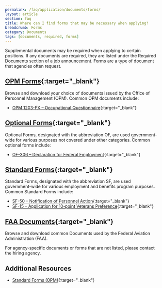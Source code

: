 ```yaml
---
permalink: /faq/application/documents/forms/
layout: article
section: faq
title: Where can I find forms that may be necessary when applying?
breadcrumb: Forms
category: Documents
tags: [documents, required, forms]
---
```


Supplemental documents may be required when applying to certain positions. If any documents are required, they are listed under the Required Documents section of a job announcement. Forms are a type of document that agencies often request.

## [OPM Forms](https://www.opm.gov/forms/OPM-forms/){:target="_blank"}

Browse and download your choice of documents issued by the Office of Personnel Management (OPM). Common OPM documents include:

* [OPM 1203-FX – Occupational Questionnaire](https://www.opm.gov/forms/pdf_fill/OPM1203FX.pdf){:target="_blank"}

## [Optional Forms](https://www.opm.gov/forms/Optional-forms/){:target="_blank"}

Optional Forms, designated with the abbreviation OF, are used government-wide for various purposes not covered under other categories. Common optional forms include:

* [OF-306 – Declaration for Federal Employment](https://www.opm.gov/forms/pdf_fill/OF0306.pdf){:target="_blank"}

## [Standard Forms](https://www.opm.gov/forms/standard-forms/){:target="_blank"}

Standard Forms, designated with the abbreviation SF, are used government-wide for various employment and benefits program purposes. Common Standard Forms include:

* [SF-50 – Notification of Personnel Action](https://www.opm.gov/forms/standard-forms/){:target="_blank"}
* [SF-15 – Application for 10-point Veterans Preference](https://www.opm.gov/forms/pdf_fill/SF15.pdf){:target="_blank"}

## [FAA Documents](http://www.faa.gov/forms/){:target="_blank"}

Browse and download common Documents used by the Federal Aviation Administration (FAA).

For agency-specific documents or forms that are not listed, please contact the hiring agency.


## Additional Resources

* [Standard Forms (OPM)](https://www.opm.gov/forms/standard-forms/){:target="_blank"}
